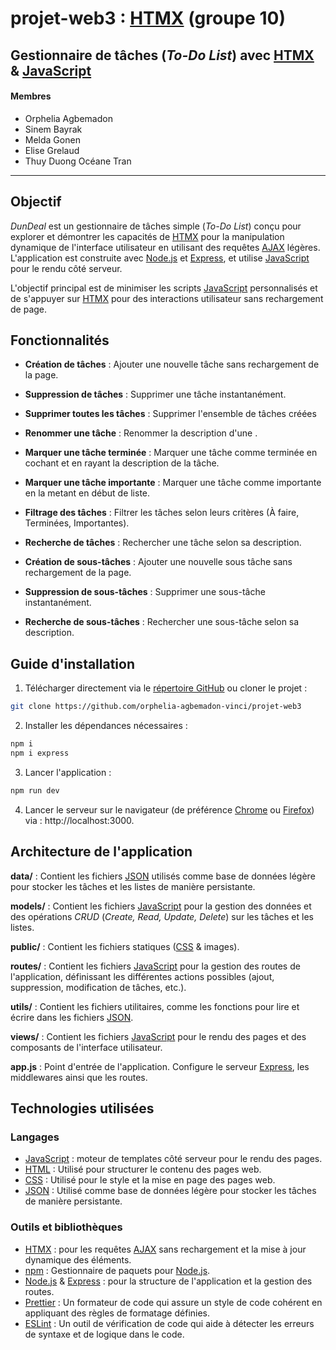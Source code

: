 # projet-web3 : [HTMX](https://htmx.org) (groupe 10)

## Gestionnaire de tâches (*To-Do List*) avec [HTMX](https://htmx.org) & [JavaScript](https://developer.mozilla.org/en-US/docs/Web/JavaScript)

#### Membres
- Orphelia Agbemadon
- Sinem Bayrak
- Melda Gonen
- Elise Grelaud
- Thuy Duong Océane Tran

---

## Objectif
*DunDeal* est un gestionnaire de tâches simple (*To-Do List*) conçu pour explorer et démontrer les capacités de [HTMX](https://htmx.org) pour la manipulation dynamique de l'interface utilisateur en utilisant des requêtes [AJAX](https://developer.mozilla.org/en-US/docs/Glossary/AJAX) légères. L'application est construite avec [Node.js](https://nodejs.org/fr) et [Express](https://expressjs.com), et utilise [JavaScript](https://developer.mozilla.org/en-US/docs/Web/JavaScript) pour le rendu côté serveur. 

L'objectif principal est de minimiser les scripts [JavaScript](https://developer.mozilla.org/en-US/docs/Web/JavaScript) personnalisés et de s'appuyer sur [HTMX](https://htmx.org) pour des interactions utilisateur sans rechargement de page.

## Fonctionnalités

- __Création de tâches__ : Ajouter une nouvelle tâche sans rechargement de la page.
  
- __Suppression de tâches__ : Supprimer une tâche instantanément.

- __Supprimer toutes les tâches__ : Supprimer l'ensemble de tâches créées

- __Renommer une tâche__ : Renommer la description d'une .

- __Marquer une tâche terminée__ : Marquer une tâche comme terminée en cochant et en rayant la description de la tâche.

- __Marquer une tâche importante__ : Marquer une tâche comme importante en la metant en début de liste.

- __Filtrage des tâches__ : Filtrer les tâches selon leurs critères (À faire, Terminées, Importantes).

- __Recherche de tâches__ : Rechercher une tâche selon sa description.
  
- __Création de sous-tâches__ : Ajouter une nouvelle sous tâche sans rechargement de la page.
  
-  __Suppression de sous-tâches__ : Supprimer une sous-tâche instantanément.

- __Recherche de sous-tâches__ : Rechercher une sous-tâche selon sa description.


## Guide d'installation

1. Télécharger directement via le [répertoire GitHub](https://github.com/orphelia-agbemadon-vinci/projet-web3) ou cloner le projet :

```bash
git clone https://github.com/orphelia-agbemadon-vinci/projet-web3
```

2. Installer les dépendances nécessaires :

```bash
npm i
npm i express
```

3. Lancer l'application :

```bash
npm run dev
```

4. Lancer le serveur sur le navigateur (de préférence [Chrome](https://www.google.com/chrome/) ou [Firefox](https://www.mozilla.org/en-US/firefox/new/)) via : http://localhost:3000.

## Architecture de l'application

**data/** : Contient les fichiers [JSON](https://www.json.org/json-en.html) utilisés comme base de données légère pour stocker les tâches et les listes de manière persistante.

**models/** : Contient les fichiers [JavaScript](https://developer.mozilla.org/en-US/docs/Web/JavaScript) pour la gestion des données et des opérations *CRUD* (*Create, Read, Update, Delete*) sur les tâches et les listes.

**public/** : Contient les fichiers statiques ([CSS](https://developer.mozilla.org/fr/docs/Web/CSS) & images).

**routes/** : Contient les fichiers [JavaScript](https://developer.mozilla.org/en-US/docs/Web/JavaScript) pour la gestion des routes de l'application, définissant les différentes actions possibles (ajout, suppression, modification de tâches, etc.).

**utils/** : Contient les fichiers utilitaires, comme les fonctions pour lire et écrire dans les fichiers [JSON](https://www.json.org/json-en.html).

**views/** : Contient les fichiers [JavaScript](https://developer.mozilla.org/en-US/docs/Web/JavaScript) pour le rendu des pages et des composants de l'interface utilisateur.

**app.js** : Point d'entrée de l'application. Configure le serveur [Express](https://expressjs.com), les middlewares ainsi que les routes.

## Technologies utilisées

### Langages

- [JavaScript](https://developer.mozilla.org/en-US/docs/Web/JavaScript) : moteur de templates côté serveur pour le rendu des pages.
- [HTML](https://developer.mozilla.org/fr/docs/Web/HTML) : Utilisé pour structurer le contenu des pages web.
- [CSS](https://developer.mozilla.org/fr/docs/Web/CSS) : Utilisé pour le style et la mise en page des pages web.
- [JSON](https://www.json.org/json-en.html) : Utilisé comme base de données légère pour stocker les tâches de manière persistante.

### Outils et bibliothèques

- [HTMX](https://htmx.org) : pour les requêtes [AJAX](https://developer.mozilla.org/en-US/docs/Glossary/AJAX) sans rechargement et la mise à jour dynamique des éléments.
- [npm](https://docs.npmjs.com) : Gestionnaire de paquets pour [Node.js](https://nodejs.org/fr).
- [Node.js](https://nodejs.org/fr) & [Express](https://expressjs.com) : pour la structure de l'application et la gestion des routes.
- [Prettier](https://prettier.io) : Un formateur de code qui assure un style de code cohérent en appliquant des règles de formatage définies.
- [ESLint](https://eslint.org) : Un outil de vérification de code qui aide à détecter les erreurs de syntaxe et de logique dans le code.
